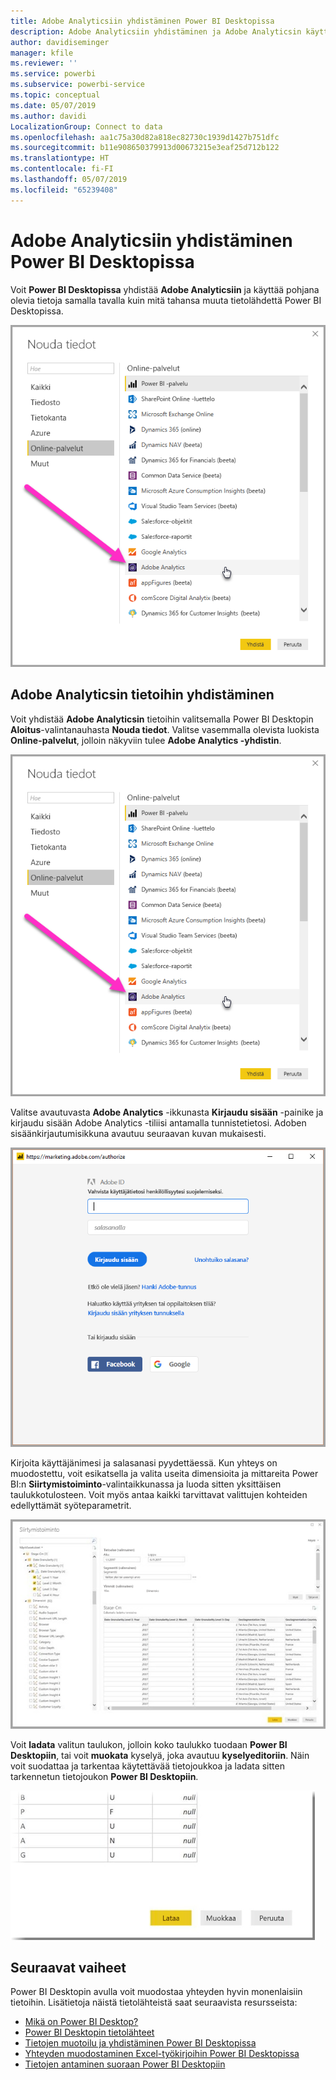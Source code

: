 ```yaml
---
title: Adobe Analyticsiin yhdistäminen Power BI Desktopissa
description: Adobe Analyticsiin yhdistäminen ja Adobe Analyticsin käyttäminen helposti Power BI Desktopissa
author: davidiseminger
manager: kfile
ms.reviewer: ''
ms.service: powerbi
ms.subservice: powerbi-service
ms.topic: conceptual
ms.date: 05/07/2019
ms.author: davidi
LocalizationGroup: Connect to data
ms.openlocfilehash: aa1c75a30d82a818ec82730c1939d1427b751dfc
ms.sourcegitcommit: b11e908650379913d00673215e3eaf25d712b122
ms.translationtype: HT
ms.contentlocale: fi-FI
ms.lasthandoff: 05/07/2019
ms.locfileid: "65239408"
---
```

# <a name="connect-to-adobe-analytics-in-power-bi-desktop"></a>Adobe Analyticsiin yhdistäminen Power BI Desktopissa 
Voit **Power BI Desktopissa** yhdistää **Adobe Analyticsiin** ja käyttää pohjana olevia tietoja samalla tavalla kuin mitä tahansa muuta tietolähdettä Power BI Desktopissa. 

![Tietojen noutaminen Adobe Analyticsista](media/desktop-connect-adobe-analytics/connect-adobe-analytics_01.png)

## <a name="connect-to-adobe-analytics-data"></a>Adobe Analyticsin tietoihin yhdistäminen
Voit yhdistää **Adobe Analyticsin** tietoihin valitsemalla Power BI Desktopin **Aloitus**-valintanauhasta **Nouda tiedot**. Valitse vasemmalla olevista luokista **Online-palvelut**, jolloin näkyviin tulee **Adobe Analytics -yhdistin**.

![Tietojen noutaminen Adobe Analyticsista](media/desktop-connect-adobe-analytics/connect-adobe-analytics_01.png)

Valitse avautuvasta **Adobe Analytics** -ikkunasta **Kirjaudu sisään** -painike ja kirjaudu sisään Adobe Analytics -tiliisi antamalla tunnistetietosi. Adoben sisäänkirjautumisikkuna avautuu seuraavan kuvan mukaisesti.

![Adobe Analyticsiin kirjautuminen](media/desktop-connect-adobe-analytics/connect-adobe-analytics_03.png)

Kirjoita käyttäjänimesi ja salasanasi pyydettäessä. Kun yhteys on muodostettu, voit esikatsella ja valita useita dimensioita ja mittareita Power BI:n **Siirtymistoiminto**-valintaikkunassa ja luoda sitten yksittäisen taulukkotulosteen. Voit myös antaa kaikki tarvittavat valittujen kohteiden edellyttämät syöteparametrit. 

![Tietojen valitseminen siirtymistoiminnon avulla](media/desktop-connect-adobe-analytics/connect-adobe-analytics_04.png)

Voit **ladata** valitun taulukon, jolloin koko taulukko tuodaan **Power BI Desktopiin**, tai voit **muokata** kyselyä, joka avautuu **kyselyeditoriin**. Näin voit suodattaa ja tarkentaa käytettävää tietojoukkoa ja ladata sitten tarkennetun tietojoukon **Power BI Desktopiin**.

![Tietojen lataaminen tai muokkaaminen siirtymistoiminnossa](media/desktop-connect-adobe-analytics/connect-adobe-analytics_05.png)


## <a name="next-steps"></a>Seuraavat vaiheet
Power BI Desktopin avulla voit muodostaa yhteyden hyvin monenlaisiin tietoihin. Lisätietoja näistä tietolähteistä saat seuraavista resursseista:

* [Mikä on Power BI Desktop?](desktop-what-is-desktop.md)
* [Power BI Desktopin tietolähteet](desktop-data-sources.md)
* [Tietojen muotoilu ja yhdistäminen Power BI Desktopissa](desktop-shape-and-combine-data.md)
* [Yhteyden muodostaminen Excel-työkirjoihin Power BI Desktopissa](desktop-connect-excel.md)   
* [Tietojen antaminen suoraan Power BI Desktopiin](desktop-enter-data-directly-into-desktop.md)   

